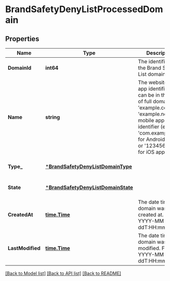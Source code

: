 # BrandSafetyDenyListProcessedDomain

## Properties
Name | Type | Description | Notes
------------ | ------------- | ------------- | -------------
**DomainId** | **int64** | The identifier of the Brand Safety List domain. | [optional] [default to null]
**Name** | **string** | The website or app identifier. This can be in the form of full domain (eg. &#x27;example.com&#x27; or &#x27;example.net&#x27;), or mobile app identifier (eg. &#x27;com.example.app&#x27; for Android apps or &#x27;1234567890&#x27; for iOS apps)  | [optional] [default to null]
**Type_** | [***BrandSafetyDenyListDomainType**](BrandSafetyDenyListDomainType.md) |  | [optional] [default to null]
**State** | [***BrandSafetyDenyListDomainState**](BrandSafetyDenyListDomainState.md) |  | [optional] [default to null]
**CreatedAt** | [**time.Time**](time.Time.md) | The date time the domain was created at. Format YYYY-MM-ddT:HH:mm:ssZ | [optional] [default to null]
**LastModified** | [**time.Time**](time.Time.md) | The date time the domain was last modified. Format YYYY-MM-ddT:HH:mm:ssZ | [optional] [default to null]

[[Back to Model list]](../README.md#documentation-for-models) [[Back to API list]](../README.md#documentation-for-api-endpoints) [[Back to README]](../README.md)


